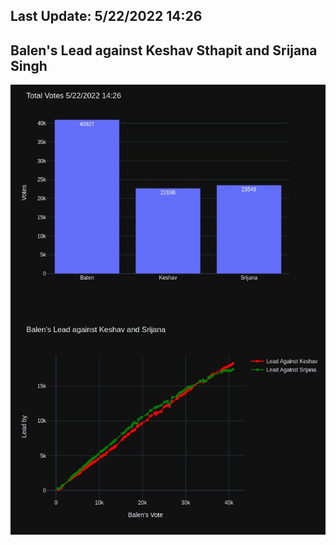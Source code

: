 ## Last Update: 5/22/2022 14:26

## Balen's Lead against Keshav Sthapit and Srijana Singh
![ScreenShot](final.jpg)

